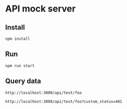 # API mock server

## Install
`npm install`

## Run
`npm run start`

## Query data
`http://localhost:3000/api/test/foo`

`http://localhost:3000/api/test/foo?custom_status=401`

